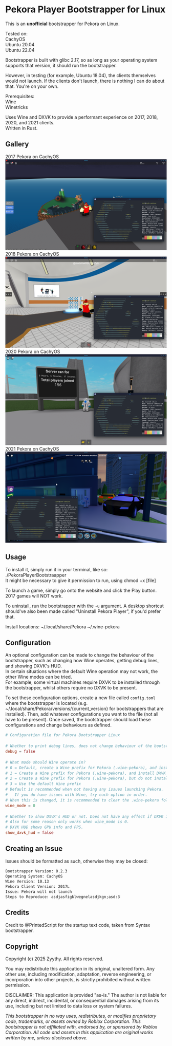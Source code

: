 # Pekora Player Bootstrapper for Linux

This is an **unofficial** bootstrapper for Pekora on Linux.

Tested on:\
CachyOS\
Ubuntu 20.04\
Ubuntu 22.04

Bootstrapper is built with glibc 2.17, so as long as your operating system supports that version, it should run the bootstrapper.

However, in testing (for example, Ubuntu 18.04), the clients themselves would not launch. If the clients don't launch, there is nothing I can do about that. You're on your own.

Prerequisites:\
Wine\
Winetricks

Uses Wine and DXVK to provide a performant experience on 2017, 2018, 2020, and 2021 clients.\
Written in Rust.

## Gallery
2017 Pekora on CachyOS
![Pekora 2017 client running on CachyOS.](pekora2017linux.png)
2018 Pekora on CachyOS
![Pekora 2018 client running on CachyOS.](pekora2018linux.png)
2020 Pekora on CachyOS
![Pekora 2020 client running on CachyOS.](pekora2020linux.png)
2021 Pekora on CachyOS
![Pekora 2011 client running on CachyOS.](pekora2021linux.png)

## Usage
To install it, simply run it in your terminal, like so: ./PekoraPlayerBootstraapper\
It might be necessary to give it permission to run, using chmod +x [file]

To launch a game, simply go onto the website and click the Play button. 2017 games will NOT work.

To uninstall, run the bootstrapper with the ``-u`` argument. A desktop shortcut should've also been made called "Uninstall Pekora Player", if you'd prefer that.

Install locations:
~/.local/share/Pekora
~/.wine-pekora

## Configuration
An optional configuration can be made to change the behaviour of the bootstrapper, such as changing how Wine operates, getting debug lines, and showing DXVK's HUD.\
In certain situations where the default Wine operation may not work, the other Wine modes can be tried.\
For example, some virtual machines require DXVK to be installed through the bootstrapper, whilst others require no DXVK to be present.

To set these configuration options, create a new file called ``config.toml`` where the bootstrapper is located (e.g. ~/.local/share/Pekora/versions/{current_version} for bootstrappers that are installed). Then, add whatever configurations you want to the file (not all have to be present). Once saved, the bootstrapper should load these configurations and change behaviours as defined.

```toml
# Configuration file for Pekora Bootstrapper Linux

# Whether to print debug lines, does not change behaviour of the bootstrapper
debug = false

# What mode should Wine operate in?
# 0 = Default, create a Wine prefix for Pekora (.wine-pekora), and install DXVK through Winetricks
# 1 = Create a Wine prefix for Pekora (.wine-pekora), and install DXVK manually through the bootstrapper
# 2 = Create a Wine prefix for Pekora (.wine-pekora), but do not install DXVK
# 3 = Use the default Wine prefix
# Default is recommended when not having any issues launching Pekora.
#   If you do have issues with Wine, try each option in order.
# When this is changed, it is recommended to clear the .wine-pekora folder in your Home folder.
wine_mode = 0

# Whether to show DXVK's HUD or not. Does not have any effect if DXVK is not installed.
# Also for some reason only works when wine_mode is 0.
# DXVK HUD shows GPU info and FPS.
show_dxvk_hud = false
```

## Creating an Issue
Issues should be formatted as such, otherwise they may be closed:

```
Bootstrapper Version: 0.2.3
Operating System: CachyOS
Wine Version: 10.13
Pekora Client Version: 2017L
Issue: Pekora will not launch
Steps to Reproduce: asdjasfigklwegnelasdjkgn;asd:3
```

## Credits
Credit to @PrintedScript for the startup text code, taken from Syntax bootstrapper.

## Copyright
Copyright (c) 2025 Zyythy. All rights reserved.

You may redistribute this application in its original, unaltered form. 
Any other use, including modification, adaptation, reverse engineering, or incorporation into other projects, is strictly prohibited without written permission.

DISCLAIMER: This application is provided "as-is." The author is not liable for any direct, indirect, incidental, or consequential damages arising from its use, including but not limited to data loss or system failures.

*This bootstrapper in no way uses, redistributes, or modifies proprietary code, trademarks, or assets owned by Roblox Corporation. This bootstrapper is not affiliated with, endorsed by, or sponsored by Roblox Corporation. All code and assets in this application are original works written by me, unless disclosed above.*
